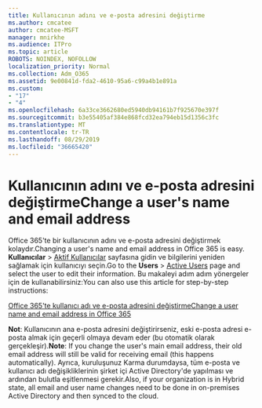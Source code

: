 ```yaml
---
title: Kullanıcının adını ve e-posta adresini değiştirme
ms.author: cmcatee
author: cmcatee-MSFT
manager: mnirkhe
ms.audience: ITPro
ms.topic: article
ROBOTS: NOINDEX, NOFOLLOW
localization_priority: Normal
ms.collection: Adm_O365
ms.assetid: 9e00841d-fda2-4610-95a6-c99a4b1e891a
ms.custom:
- "17"
- "4"
ms.openlocfilehash: 6a33ce3662680ed5940db94161b7f925670e397f
ms.sourcegitcommit: b3e55405af384e868fcd32ea794eb15d1356c3fc
ms.translationtype: MT
ms.contentlocale: tr-TR
ms.lasthandoff: 08/29/2019
ms.locfileid: "36665420"
---
```

# <a name="change-a-users-name-and-email-address"></a><span data-ttu-id="ccfd1-102">Kullanıcının adını ve e-posta adresini değiştirme</span><span class="sxs-lookup"><span data-stu-id="ccfd1-102">Change a user's name and email address</span></span>

<span data-ttu-id="ccfd1-103">Office 365'te bir kullanıcının adını ve e-posta adresini değiştirmek kolaydır.</span><span class="sxs-lookup"><span data-stu-id="ccfd1-103">Changing a user's name and email address in Office 365 is easy.</span></span> <span data-ttu-id="ccfd1-104">**Kullanıcılar** \> [Aktif Kullanıcılar](https://go.microsoft.com/fwlink/p/?linkid=834822) sayfasına gidin ve bilgilerini yeniden sağlamak için kullanıcıyı seçin.</span><span class="sxs-lookup"><span data-stu-id="ccfd1-104">Go to the **Users** \> [Active Users](https://go.microsoft.com/fwlink/p/?linkid=834822) page and select the user to edit their information.</span></span> <span data-ttu-id="ccfd1-105">Bu makaleyi adım adım yönergeler için de kullanabilirsiniz:</span><span class="sxs-lookup"><span data-stu-id="ccfd1-105">You can also use this article for step-by-step instructions:</span></span>
  
[<span data-ttu-id="ccfd1-106">Office 365'te kullanıcı adı ve e-posta adresini değiştirme</span><span class="sxs-lookup"><span data-stu-id="ccfd1-106">Change a user name and email address in Office 365</span></span>](https://docs.microsoft.com/office365/admin/add-users/change-a-user-name-and-email-address)
  
 <span data-ttu-id="ccfd1-107">**Not**: Kullanıcının ana e-posta adresini değiştirirseniz, eski e-posta adresi e-posta almak için geçerli olmaya devam eder (bu otomatik olarak gerçekleşir).</span><span class="sxs-lookup"><span data-stu-id="ccfd1-107">**Note**: If you change the user's main email address, their old email address will still be valid for receiving email (this happens automatically).</span></span> <span data-ttu-id="ccfd1-108">Ayrıca, kuruluşunuz Karma durumdaysa, tüm e-posta ve kullanıcı adı değişikliklerinin şirket içi Active Directory'de yapılması ve ardından bulutla eşitlenmesi gerekir.</span><span class="sxs-lookup"><span data-stu-id="ccfd1-108">Also, if your organization is in Hybrid state, all email and user name changes need to be done in on-premises Active Directory and then synced to the cloud.</span></span>
